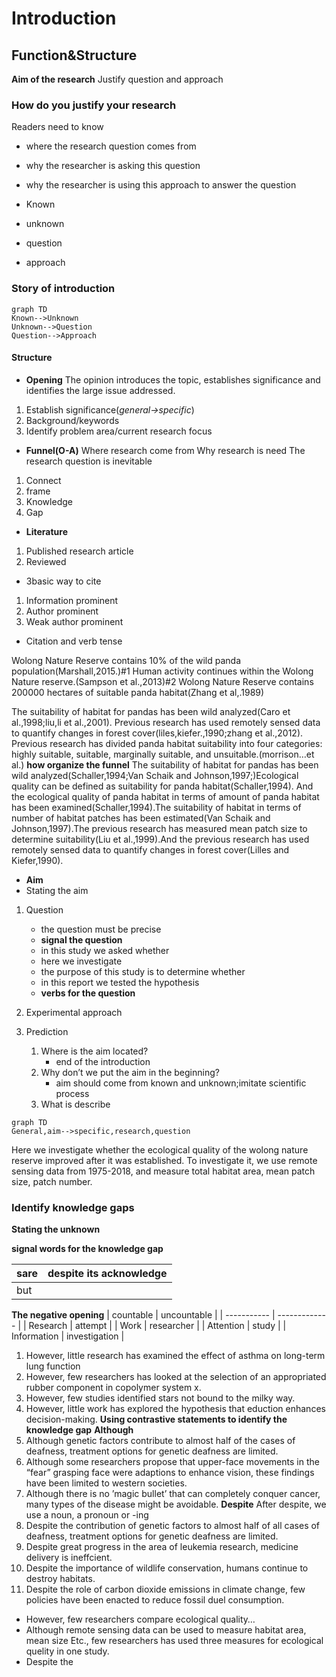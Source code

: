 # Introduction
## Function&Structure
**Aim of the research**
Justify question and approach
### How do you justify your research
Readers need to know 
* where the research question comes from
* why the researcher is asking this question
* why the researcher is using this approach to answer the question


* Known 
* unknown
* question
* approach

### Story of introduction
```mermaid
graph TD
Known-->Unknown
Unknown-->Question
Question-->Approach
```

#### Structure
* **Opening**
    The opinion introduces the topic, establishes significance and identifies the large issue addressed.
1. Establish significance(*general->specific*)
2. Background/keywords
3. Identify problem area/current research focus
* **Funnel(O-A)**
Where research come from
Why research is need
The research question is inevitable
 1. Connect
 1. frame
 2. Knowledge
 3. Gap
 * **Literature**
 1. Published research article
 2. Reviewed

*  3basic way to cite

1. Information prominent
2. Author prominent
3. Weak author prominent
* Citation and verb tense

Wolong Nature Reserve contains 10% of the wild panda population(Marshall,2015.)#1
Human activity continues within the Wolong Nature reserve.(Sampson et al.,2013)#2
Wolong Nature Reserve contains 200000 hectares of suitable panda habitat(Zhang et al,.1989) 

The suitability of habitat for pandas has been wild analyzed(Caro et al.,1998;liu,li et al.,2001).
Previous research has used remotely sensed data to quantify changes in forest cover(liles,kiefer.,1990;zhang et al.,2012).
Previous research has divided panda habitat suitability into four categories: highly suitable, suitable, marginally suitable, and unsuitable.(morrison…et al.)
**how organize the funnel**
The suitability of habitat for pandas has been wild analyzed(Schaller,1994;Van Schaik and Johnson,1997;)Ecological quality can be defined as suitability for panda habitat(Schaller,1994). And the ecological quality of panda habitat in terms of amount of panda habitat has been examined(Schaller,1994).The suitability of habitat in terms of number of habitat patches has been estimated(Van Schaik and Johnson,1997).The previous research has measured mean patch size to determine suitability(Liu et al.,1999).And the previous research has used remotely sensed data to quantify changes in forest cover(Lilles and Kiefer,1990).  
* **Aim**
* Stating the aim
1. Question
    * the question must be precise
    * **signal the question**
    * in this study we asked whether
    * here we investigate
    * the purpose of this study is to determine whether
    * in this report we tested the hypothesis
    * **verbs for the question**
    
2. Experimental approach
3. Prediction

    1. Where is the aim located?
        * end of the introduction
    2. Why don’t we put the aim in the beginning?
        * aim should come from known and unknown;imitate scientific process
    3. What is describe

```mermaid
graph TD
General,aim-->specific,research,question
```
Here we investigate whether the ecological quality of the wolong nature reserve improved after it was established.
To investigate it, we use remote sensing data from 1975-2018, and measure total habitat area, mean patch size, patch number.

### Identify knowledge gaps
**Stating the unknown**

**signal words for the knowledge gap**

|sare |despite its acknowledge | 
|-|-|
|but||

**The negative opening**
| countable   | uncountable   |
| ----------- | ------------- |
| Research    | attempt       |
| Work        | researcher    |
| Attention   | study         |
| Information | investigation |
1. However, little research has examined the effect of asthma on long-term lung function
2. However, few researchers has looked at the selection of an appropriated rubber component in copolymer system x.
3. However, few studies identified stars not bound to the milky way.
4. However, little work has explored the hypothesis that eduction enhances decision-making.
**Using contrastive statements to identify the knowledge gap**
**Although**
1. Although genetic factors contribute to almost half of the cases of deafness, treatment options for genetic deafness are limited.
2. Although some researchers propose that upper-face movements in the “fear” grasping face were adaptions to enhance vision, these findings have been limited to western societies.
3. Although there is no ’magic bullet’ that can completely conquer cancer, many types of the disease might be avoidable.
**Despite**
After despite, we use a noun, a pronoun or -ing
1. Despite the contribution of genetic factors to almost half of all cases of deafness, treatment options for genetic deafness are limited. 
2. Despite great progress in the area of leukemia research, medicine delivery is ineffcient.
3. Despite the importance of wildlife conservation, humans continue to destroy habitats.
4. Despite the role of carbon dioxide emissions in climate change, few policies have been enacted to reduce fossil duel consumption.

* However, few researchers compare ecological quality…
* Although remote sensing data can be used to measure habitat area, mean size Etc., few researchers has used three measures for ecological quelity in one study.
* Despite the  